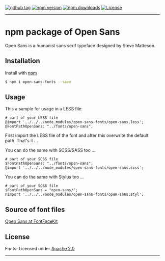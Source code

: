 [![github tag][github-tag-image]][github-tag-url]
[![npm version][npm-version-image]][npm-version-url]
[![npm downloads][npm-downloads-image]][npm-downloads-url]
[![License][license-image]][license-url]

***

# npm package of Open Sans

Open Sans is a humanist sans serif typeface designed by Steve Matteson.


## Installation

Install with [npm](https://www.npmjs.com/)

```sh
$ npm i open-sans-fonts --save
```


## Usage

This a sample for usage in a LESS file:

```
# part of your LESS file
@import '../../../node_modules/open-sans-fonts/open-sans.less';
@FontPathOpenSans: "../fonts/open-sans";
```

First import the LESS file of the font and after this overwrite the default path. That's it ...

You can do the same with SCSS/SASS too ...

```
# part of your SCSS file
$FontPathOpenSans: "../fonts/open-sans";
@import '../../../node_modules/open-sans-fonts/open-sans.scss';
```

You can do the same with Stylus too ...

```
# part of your SCSS file
$FontPathOpenSans = "open-sans/";
@import '../../../node_modules/open-sans-fonts/open-sans.styl';
```


## Source of font files

[Open Sans at FontFaceKit](https://github.com/FontFaceKit/open-sans)


## License

Fonts: Licensed under [Apache 2.0](https://github.com/dasrick/open-sans-fonts/blob/master/LICENSE)

***

[github-tag-image]: https://img.shields.io/github/tag/dasrick/open-sans-fonts.svg?style=flat-square
[github-tag-url]: https://github.com/dasrick/open-sans-fonts

[npm-version-image]: https://img.shields.io/npm/v/open-sans-fonts.svg?style=flat-square
[npm-version-url]: https://www.npmjs.com/package/open-sans-fonts
[npm-downloads-image]: https://img.shields.io/npm/dm/open-sans-fonts.svg?style=flat-square
[npm-downloads-url]: https://www.npmjs.com/package/open-sans-fonts

[license-image]: https://img.shields.io/github/license/dasrick/open-sans-fonts.svg?style=flat-square
[license-url]: https://github.com/dasrick/open-sans-fonts/blob/master/LICENSE
